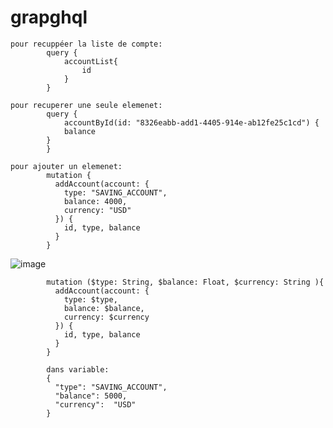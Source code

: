 # grapghql
	pour recuppéer la liste de compte:
			query {
				accountList{
					id
				}
			}

	pour recuperer une seule elemenet:
			query {
				accountById(id: "8326eabb-add1-4405-914e-ab12fe25c1cd") {
				balance
			} 
			}
   
   	pour ajouter un elemenet:
			mutation {
			  addAccount(account: {
			    type: "SAVING_ACCOUNT",
			    balance: 4000,
			    currency: "USD"
			  }) {
			    id, type, balance
			  } 
			}

   ![image](https://github.com/user-attachments/assets/0ebc4afe-b286-4d10-8124-21b6e9a81a29)

			mutation ($type: String, $balance: Float, $currency: String ){
			  addAccount(account: {
			    type: $type,
			    balance: $balance,
			    currency: $currency
			  }) {
			    id, type, balance
			  } 
			}

   			dans variable: 
			{
			  "type": "SAVING_ACCOUNT",
			  "balance": 5000, 
			  "currency":  "USD"
			}
